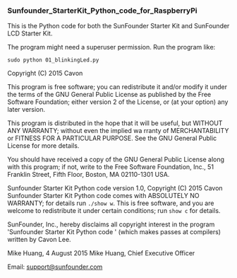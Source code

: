 ### Sunfounder_StarterKit_Python_code_for_RaspberryPi
This is the Python code for both the SunFounder Starter Kit and SunFounder LCD Starter Kit.

The program might need a superuser permission. Run the program like:

  `sudo python 01_blinkingLed.py`

Copyright (C) 2015 Cavon

This program is free software; you can redistribute it and/or modify
it under the terms of the GNU General Public License as published by
the Free Software Foundation; either version 2 of the License, or
(at your option) any later version.

This program is distributed in the hope that it will be useful,
but WITHOUT ANY WARRANTY; without even the implied wa rranty of
MERCHANTABILITY or FITNESS FOR A PARTICULAR PURPOSE. See the
GNU General Public License for more details.

You should have received a copy of the GNU General Public License along
with this program; if not, write to the Free Software Foundation, Inc.,
51 Franklin Street, Fifth Floor, Boston, MA 02110-1301 USA.

Sunfounder Starter Kit Python code version 1.0, Copyright (C) 2015 Cavon
Sunfounder Starter Kit Python code comes with ABSOLUTELY NO WARRANTY; for details run  `./show w`.
This is free software, and you are welcome to redistribute it
under certain conditions; run `show c` for details.

SunFounder, Inc., hereby disclaims all copyright interest in the program
'Sunfounder Starter Kit Python code ' (which makes passes at compilers) written by Cavon Lee.

Mike Huang, 4 August 2015
Mike Huang, Chief Executive Officer

Email: support@sunfounder.com
